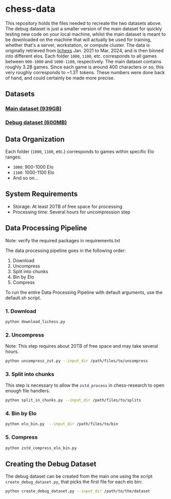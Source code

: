 # chess-data

This repository holds the files needed to recreate the two datasets above. The debug dataset is just a smaller version of the main dataset for quickly testing new code on your local machine, whilst the main dataset is meant to be downloaded on the machine that will actually be used for training, whether that's a server, workstation, or compute cluster. The data is originally retrieved from [lichess](https://database.lichess.org/) Jan. 2021 to Mar. 2024, and is then binned into different elos. Each folder `1000`, `1100`, etc. corresponds to all games between `900-1000` and `1000-1100`, respectively. The main dataset contains roughly 3.2B games. Since each game is around 400 characters or so, this very roughly corresponds to ~1.3T tokens. These numbers were done back of hand, and could certainly be made more precise.

## Datasets

### [Main dataset (939GB)](https://huggingface.co/datasets/ezipe/lichess_elo_binned)

### [Debug dataset (600MB)](https://huggingface.co/datasets/ezipe/lichess_elo_binned_debug)

## Data Organization

Each folder (`1000`, `1100`, etc.) corresponds to games within specific Elo ranges:

- `1000`: 900-1000 Elo
- `1100`: 1000-1100 Elo
- And so on...

## System Requirements

- Storage: At least 20TB of free space for processing
- Processing time: Several hours for uncompression step

## Data Processing Pipeline

Note: verify the required packages in requirements.txt

The data processing pipeline goes in the following order:

1. Download
2. Uncompress
3. Split into chunks
4. Bin by Elo
5. Compress

To run the entire Data Processing Pipeline with default arguments, use the default.sh script.

### 1. Download

```bash
python download_lichess.py
```

### 2. Uncompress

Note: This step requires about 20TB of free space and may take several hours.

```bash
python uncompress_zst.py --input_dir /path/files/to/uncompress
```

### 3. Split into chunks

This step is necessary to allow the `zstd_process` in chess-research to open enough file handlers.

```bash
python split_in_chunks.py --input_dir /path/files/to/splits
```

### 4. Bin by Elo

```bash
python elo_bin.py  --input_dir /path/files/to/bin
```

### 5. Compress

```bash
python zstd_compress_elo_bin.py 
```

## Creating the Debug Dataset

The debug dataset can be created from the main one using the script `create_debug_dataset.py`, that picks the first file for each elo bin:

```bash
python create_debug_dataset.py --input_dir /path/to/the/dataset
```
